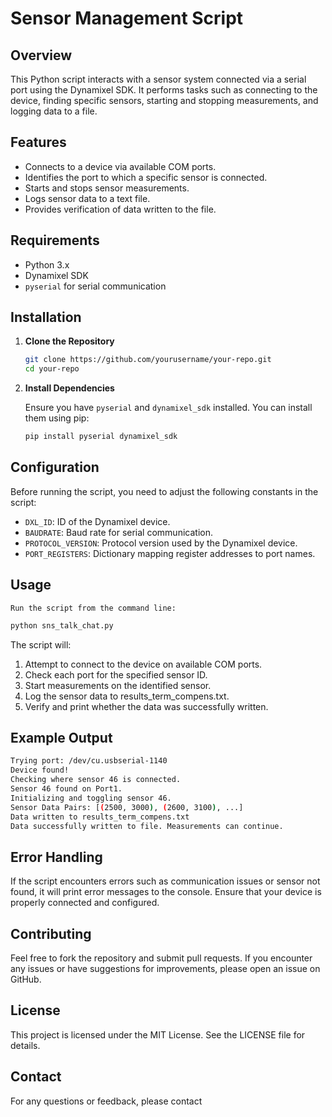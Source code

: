 # Sensor Management Script

## Overview

This Python script interacts with a sensor system connected via a serial port using the Dynamixel SDK. It performs tasks such as connecting to the device, finding specific sensors, starting and stopping measurements, and logging data to a file.

## Features

- Connects to a device via available COM ports.
- Identifies the port to which a specific sensor is connected.
- Starts and stops sensor measurements.
- Logs sensor data to a text file.
- Provides verification of data written to the file.

## Requirements

- Python 3.x
- Dynamixel SDK
- `pyserial` for serial communication

## Installation

1. **Clone the Repository**

    ```sh
    git clone https://github.com/yourusername/your-repo.git
    cd your-repo
    ```

2. **Install Dependencies**

    Ensure you have `pyserial` and `dynamixel_sdk` installed. You can install them using pip:

    ```sh
    pip install pyserial dynamixel_sdk
    ```

## Configuration

Before running the script, you need to adjust the following constants in the script:

- `DXL_ID`: ID of the Dynamixel device.
- `BAUDRATE`: Baud rate for serial communication.
- `PROTOCOL_VERSION`: Protocol version used by the Dynamixel device.
- `PORT_REGISTERS`: Dictionary mapping register addresses to port names.

## Usage

    Run the script from the command line:

   ```sh 
   python sns_talk_chat.py
   ```

The script will:

1.	Attempt to connect to the device on available COM ports.
2.	Check each port for the specified sensor ID.
3.	Start measurements on the identified sensor.
4.	Log the sensor data to results_term_compens.txt.
5.	Verify and print whether the data was successfully written.

## Example Output

   ```sh
   Trying port: /dev/cu.usbserial-1140
   Device found!
   Checking where sensor 46 is connected.
   Sensor 46 found on Port1.
   Initializing and toggling sensor 46.
   Sensor Data Pairs: [(2500, 3000), (2600, 3100), ...]
   Data written to results_term_compens.txt
   Data successfully written to file. Measurements can continue.
   ```

## Error Handling

If the script encounters errors such as communication issues or sensor not found, it will print error messages to the console. Ensure that your device is properly connected and configured.

## Contributing

Feel free to fork the repository and submit pull requests. If you encounter any issues or have suggestions for improvements, please open an issue on GitHub.

## License

This project is licensed under the MIT License. See the LICENSE file for details.

## Contact

For any questions or feedback, please contact
